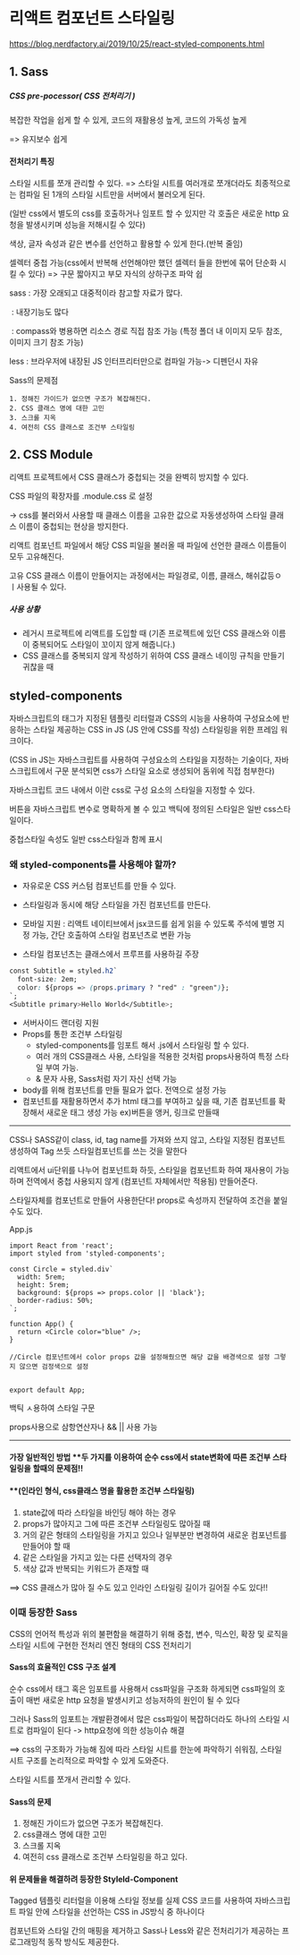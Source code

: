 # 리액트 컴포넌트 스타일링

https://blog.nerdfactory.ai/2019/10/25/react-styled-components.html

## 1. Sass

##### CSS pre-pocessor( CSS 전처리기 )

복잡한 작업을 쉽게 할 수 있게, 코드의 재활용성 높게, 코드의 가독성 높게

=> 유지보수 쉽게

#### 전처리기 특징

스타일 시트를 쪼개 관리할 수 있다. => 스타일 시트를 여러개로 쪼개더라도 최종적으로는 컴파일 된 1개의 스타일 시트만을 서버에서 불러오게 된다.

(일반 css에서 별도의 css를 호출하거나 임포트 할 수 있지만 각 호출은 새로운 http 요청을 발생시키며 성능을 저해시킬 수 있다)

색상, 글자 속성과 같은 변수를 선언하고 활용할 수 있게 한다.(반복 줄임)

셀렉터 중첩 가능(css에서 반복해 선언해야만 했던 셀렉터 들을 한번에 묶어 단순화 시킬 수 있다) => 구문 짧아지고 부모 자식의 상하구조 파악 쉽

sass : 가장 오래되고 대중적이라 참고할 자료가 많다.

​		: 내장기능도 많다

​    : compass와 병용하면 리소스 경로 직접 참조 가능 (특정 폴더 내 이미지 모두 참조, 이미지 크기 참조 가능)

less : 브라우저에 내장된 JS 인터프리터만으로 컴파일 가능-> 디펜던시 자유



Sass의 문제점

	1. 정해진 가이드가 없으면 구조가 복잡해진다.
 	2. CSS 클래스 명에 대한 고민
 	3. 스크롤 지옥
 	4. 여전히 CSS 클래스로 조건부 스타일링



## 2. CSS Module

리액트 프로젝트에서 CSS 클래스가 중첩되는 것을 완벽히 방지할 수 있다.

CSS 파일의 확장자를 .module.css 로 설정

-> css를 불러와서 사용할 때 클래스 이름을 고유한 값으로 자동생성하여 스타일 클래스 이름이 중첩되는 현상을 방지한다.

리액트 컴포넌트 파일에서 해당 CSS 피일을 불러올 때 파일에 선언한 클래스 이름들이 모두 고유해진다.

고유 CSS 클래스 이름이 만들어지는 과정에서는 파일경로, 이름, 클래스, 해쉬값등ㅇ ㅣ사용될 수 있다.

##### 사용 상황

- 레거시 프로젝트에 리액트를 도입할 때 (기존 프로젝트에 있던 CSS 클래스와 이름이 중복되어도 스타일이 꼬이지 않게 해줍니다.)
- CSS 클래스를 중복되지 않게 작성하기 위하여 CSS 클래스 네이밍 규칙을 만들기 귀찮을 때



## styled-components

자바스크립트의 태그가 지정된 템플릿 리터럴과 CSS의 시능을 사용하여 구성요소에 반응하는 스타일 제공하는 CSS in JS (JS 안에 CSS를 작성) 스타일링을 위한 프레임 워크이다.

(CSS in JS는 자바스크립트를 사용하여 구성요소의 스타일을 지정하는 기술이다,	자바스크립트에서 구문 분석되면 css가 스타일 요소로 생성되어 돔위에 직접 첨부한다)

자바스크립트 코드 내에서 이란 css로 구성 요소의 스타일을 지정할 수 있다.

버튼을 자바스크립트 변수로 명확하게 볼 수 있고 백틱에 정의된 스타일은 일반 css스타일이다.

중첩스타일 속성도 일반 css스타일과 함께 표시

### 왜 styled-components를 사용해야 할까?

- 자유로운 CSS 커스텀 컴포넌트를 만들 수 있다.

- 스타일링과 동시에 해당 스타일을 가진 컴포넌트를 만든다.

- 모바일 지원 : 리액트 네이티브에서 jsx코드를 쉽게 읽을 수 있도록 주석에 별명 지정 가능, 간단 호출하여 스타일 컴포넌츠로 변환 가능

- 스타일 컴포넌츠는 클래스에서 프루프를 사용하길 주장

```css
const Subtitle = styled.h2`
  font-size: 2em;
  color: ${props => (props.primary ? "red" : "green")};
`;
<Subtitle primary>Hello World</Subtitle>;
```

- 서버사이드 랜더링 지원
- Props를 통한 조건부 스타일링
  - styled-components를 임포트 해서 .js에서 스타일링 할 수 있다.
  - 여러 개의 CSS클래스 사용, 스타일을 적용한 것처럼 props사용하여 특정 스타일 부여 가능.
  - & 문자 사용, Sass처럼 자기 자신 선택 가능
- body를 위해 컴포넌트를 만들 필요가 없다. 전역으로 설정 가능
- 컴포넌트를 재활용하면서 추가 html 태그를 부여하고 싶을 때, 기존 컴포넌트를  확장해서 새로운 태그 생성 가능 ex)버튼을 앵커, 링크로 만들때





<hr>



CSS나 SASS같이 class, id, tag name를 가져와 쓰지 않고, 스타일 지정된 컴포넌트 생성하여 Tag 쓰듯 스타일컴포넌트를 쓰는 것을 말한다

리액트에서 ui단위를 나누어 컴포넌트화 하듯, 스타일을 컴포넌트화 하여 재사용이 가능하며 전역에서 중첩 사용되지 않게 (컴포넌트 자체에서만 적용됨) 만들어준다.

스타일자체를 컴포넌트로 만들어 사용한단다! props로 속성까지 전달하여 조건을 붙일수도 있다.

App.js

```react
import React from 'react';
import styled from 'styled-components';

const Circle = styled.div`
  width: 5rem;
  height: 5rem;
  background: ${props => props.color || 'black'};
  border-radius: 50%;
`;

function App() {
  return <Circle color="blue" />;
}

//Circle 컴포넌트에서 color props 값을 설정해줬으면 해당 값을 배경색으로 설정 그렇지 않으면 검정색으로 설정


export default App;
```



백틱 ㅅ용하여  스타일 구문

props사용으로 삼항연산자나 && || 사용 가능 




<hr></hr>

#### 가장 일반적인 방법 **두 가지를 이용하여 순수 css에서 state변화에 따른 조건부 스타일링을 할때의 문제점!!

#### **(인라인 형식, css클래스 명을 활용한 조건부 스타일링)

1. state값에 따라 스타일을 바인딩 해야 하는 경우
2. props가 많아지고 그에 따른 조건부 스타일링도 많아질 때
3. 거의 같은 형태의 스타일링을 가지고 있으나 일부분만 변경하여 새로운 컴포넌트를 만들어야 할 때
4. 같은 스타일을 가지고 있는 다른 선택자의 경우
5. 색상 값과 반복되는 키워드가 존재할 때

==> CSS 클래스가 많아 질 수도 있고 인라인 스타일링 길이가 길어질 수도 있다!!

### 이때 등장한 **Sass**

CSS의 언어적 특성과 위의 불편함을 해결하기 위해 중첩, 변수, 믹스인, 확장 및 로직을 스타일 시트에 구현한 전처리 엔진 형태의 CSS 전처리기

#### Sass의 효율적인 CSS 구조 설계

순수 css에서 태그 혹은 임포트를 사용해서 css파일을 구조화 하게되면 css파일의 호출이 매번 새로운 http 요청을 발생시키고 성능저하의 원인이 될 수 있다

그러나 Sass의 임포트는 개발환경에서 많은 css파일이 복잡하더라도 하나의 스타일 시트로 컴파일이 된다 -> http요청에 의한 성능이슈 해결

==> css의 구조화가 가능해 짐에 따라 스타일 시트를 한눈에 파악하기 쉬워짐, 스타일 시트 구조를 논리적으로 파악할 수 있게 도와준다.

스타일 시트를 쪼개서 관리할 수 있다.

#### Sass의 문제

1. 정해진 가이드가 없으면 구조가 복잡해진다.
2. css클래스 명에 대한 고민
3. 스크롤 지옥
4. 여전히 css 클래스로 조건부 스타일링을 하고 있다.

#### 위 문제들을 해결하려 등장한 Styleld-Component

Tagged 템플릿 리터럴을 이용해 스타일 정보를 실제 CSS 코드를 사용하여 자바스크립트 파일 안에 스타일을 선언하는 CSS in JS방식 중 하나이다

컴포넌트와 스타일 간의 매핑을 제거하고 Sass나 Less와 같은 전처리기가 제공하는 프로그래밍적 동작 방식도 제공한다.

